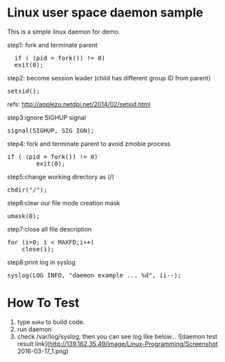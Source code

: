 # Linux user space daemon sample
This is a simple linux daemon for demo.

step1: fork and terminate parent
<pre>
  if ( (pid = fork()) != 0)
  exit(0);
</pre>
step2: become session leader (child has different group ID from parent)
<pre>
setsid();
</pre>
refs: http://applezu.netdpi.net/2014/02/setsid.html

step3:ignore SIGHUP signal
<pre>
signal(SIGHUP, SIG_IGN);
</pre>
step4: fork and terminate parent to avoid zmobie process 
<pre>
if ( (pid = fork()) != 0)
        exit(0);   
</pre>
step5:change working directory as (/)
<pre>
chdir("/");
</pre>
step6:clear our file mode creation mask
<pre>
umask(0);
</pre>
step7:close all file description
<pre>
for (i=0; i < MAXFD;i++)
    close(i);
</pre>
step8:print log in syslog
<pre>
syslog(LOG_INFO, "daemon example ... %d", ii--);
</pre>

# How To Test
1. type `make` to build code.
2. run daemon
3. check /var/log/syslog, then you can see log like below...
![daemon test result link](http://139.162.35.49/image/Linux-Programming/Screenshot 2016-03-17_1.png)

